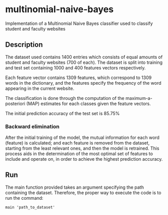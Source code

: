 # multinomial-naive-bayes
Implementation of a Multinomial Naive Bayes classifier used to classify student and faculty websites

## Description
The dataset used contains 1400 entries which consists of equal amounts of student and faculty websites (700 of each). The dataset is split into training and test set containing 1000 and 400 features vectors respectively. 

Each feature vector contains 1309 features, which correspond to 1309 words in the dictionary, and the features specify the frequency of the word appearing in the current website.

The classification is done through the computation of the maximum-a-posteriori (MAP) estimates for each classes given the feature vectors. 

The initial prediction accuracy of the test set is 85.75%

### Backward elimination
After the initial training of the model, the mutual information for each word (feature) is calculated; and each feature is removed from the dataset, starting from the least relevant ones, and then the model is retrained. This process aids in the determination of the most optimal set of features to include and operate on, in order to achieve the highest prediction accuracy.

## Run
The main function provided takes an argument specifying the path containing the dataset. Therefore, the proper way to execute the code is to run the command: 

``` main 'path_to_dataset' ```
